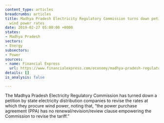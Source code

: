 ```yaml
---
content_type: articles
breadcrumbs: articles
title: Madhya Pradesh Electricity Regulatory Commission turns down petition to revise
  wind power rates
date: 2019-02-27 05:00:00 +0000
states:
- Madhya Pradesh
sectors:
- Energy
subsectors:
- Power
sources:
- name: Financial Express
  url: https://www.financialexpress.com/economy/madhya-pradesh-regulator-refuses-to-reopen-ppas-to-revise-wind-power-tariff/1495026/
details: []
is_analysis: false

---
```

The Madhya Pradesh Electricity Regulatory Commission has turned down a petition by state electricity distribution companies to revise the rates at which they procure wind power, noting that, “the power purchase agreement (PPA) has no renewal/revision/review clause empowering the Commission to revise the tariff.”